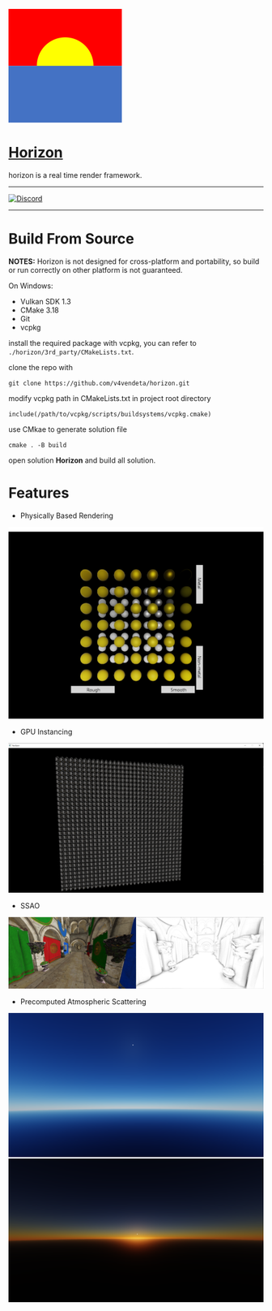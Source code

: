 ![](docs/figs/horizon_224.png)

# [Horizon](https://github.com/v4vendeta/horizon/)

horizon is a real time render framework.

---

[![Discord](https://badgen.net/badge/icon/discord?icon=discord&label)](https://discord.gg/sc33JSBKVQ)

---

# Build From Source

**NOTES:** Horizon is not designed for cross-platform and portability, so build or run correctly on other platform is not guaranteed.

On Windows:

- Vulkan SDK 1.3
- CMake 3.18
- Git
- vcpkg

install the required package with vcpkg, you can refer to ```./horizon/3rd_party/CMakeLists.txt```.

clone the repo with

~~~
git clone https://github.com/v4vendeta/horizon.git
~~~

modify vcpkg path in CMakeLists.txt in project root directory

~~~
include(/path/to/vcpkg/scripts/buildsystems/vcpkg.cmake)
~~~


use CMkae to generate solution file

~~~
cmake . -B build
~~~

open solution **Horizon** and build all solution.

<!-- ./app.exe -config_path D:/codes/horizon/horizon/app/EngineConfig.ini -->

# Features

- Physically Based Rendering

![](docs/figs/samples/pbr.png)

- GPU Instancing

![](docs/figs/samples/gpuinstancing.png)

- SSAO

![](docs/figs/samples/ssao.png)

- Precomputed Atmospheric Scattering

![](docs/figs/samples/atmosphere2.png)
![](docs/figs/samples/atmosphere1.png)
